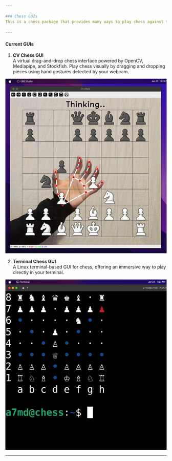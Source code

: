 ```yaml
---

### Chess GUIs  
This is a chess package that provides many ways to play chess against the Stockfish Engine.  

---
```


#### **Current GUIs**  

1. **CV Chess GUI**  
A virtual drag-and-drop chess interface powered by OpenCV, Mediapipe, and Stockfish. Play chess visually by dragging and dropping pieces using hand gestures detected by your webcam.  

![App Screenshot](CV_Chess/test.jpg)

2. **Terminal Chess GUI**  
A Linux terminal-based GUI for chess, offering an immersive way to play directly in your terminal.  

![App Screenshot](Terminal_Chess/lib/test.png)

---  
